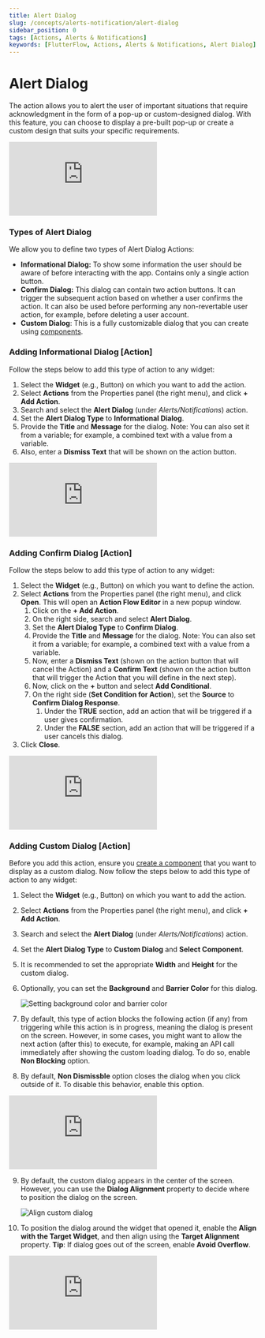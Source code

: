 ```yaml
---
title: Alert Dialog
slug: /concepts/alerts-notification/alert-dialog
sidebar_position: 0
tags: [Actions, Alerts & Notifications]
keywords: [FlutterFlow, Actions, Alerts & Notifications, Alert Dialog]
---
```


# Alert Dialog

The action allows you to alert the user of important situations that require acknowledgment in the form of a pop-up or custom-designed dialog. With this feature, you can choose to display a pre-built pop-up or create a custom design that suits your specific requirements.

<div style={{
    position: 'relative',
    paddingBottom: 'calc(56.67989417989418% + 41px)', // Keeps the aspect ratio and additional padding
    height: 0,
    width: '100%'}}>
    <iframe 
        src="https://demo.arcade.software/i3HbwgcbqbLyJQPRjr8a?embed&show_copy_link=true"
        title=""
        style={{
            position: 'absolute',
            top: 0,
            left: 0,
            width: '100%',
            height: '100%',
            colorScheme: 'light'
        }}
        frameborder="0"
        loading="lazy"
        webkitAllowFullScreen
        mozAllowFullScreen
        allowFullScreen
        allow="clipboard-write">
    </iframe>
</div>
<p></p>

### Types of Alert Dialog

We allow you to define two types of Alert Dialog Actions:

- **Informational Dialog:** To show some information the user should be aware of before interacting with the app. Contains only a single action button.
- **Confirm Dialog:** This dialog can contain two action buttons. It can trigger the subsequent action based on whether a user confirms the action. It can also be used before performing any non-revertable user action, for example, before deleting a user account.
- **Custom Dialog**: This is a fully customizable dialog that you can create using [components](../../resources/ui/components/intro-components).

### Adding Informational Dialog [Action]

Follow the steps below to add this type of action to any widget:

1. Select the **Widget** (e.g., Button) on which you want to add the action.
2. Select **Actions** from the Properties panel (the right menu), and click **+ Add Action**.
3. Search and select the **Alert Dialog** (under *Alerts/Notifications*) action.
4. Set the **Alert Dialog Type** to **Informational Dialog**.
5. Provide the **Title** and **Message** for the dialog. Note: You can also set it from a variable; for example, a combined text with a value from a variable.
6. Also, enter a **Dismiss Text** that will be shown on the action button.

<div style={{
    position: 'relative',
    paddingBottom: 'calc(56.67989417989418% + 41px)', // Keeps the aspect ratio and additional padding
    height: 0,
    width: '100%'}}>
    <iframe 
        src="https://demo.arcade.software/99GFeVxk2dvIX7kFatOP?embed&show_copy_link=true"
        title=""
        style={{
            position: 'absolute',
            top: 0,
            left: 0,
            width: '100%',
            height: '100%',
            colorScheme: 'light'
        }}
        frameborder="0"
        loading="lazy"
        webkitAllowFullScreen
        mozAllowFullScreen
        allowFullScreen
        allow="clipboard-write">
    </iframe>
</div>
<p></p>

### Adding Confirm Dialog [Action]

Follow the steps below to add this type of action to any widget:

1. Select the **Widget** (e.g., Button) on which you want to define the action.
2. Select **Actions** from the Properties panel (the right menu), and click **Open**. This will open an **Action Flow Editor** in a new popup window.
    1. Click on the **+ Add Action**.
    2. On the right side, search and select **Alert Dialog**.
    3. Set the **Alert Dialog Type** to **Confirm Dialog**.
    4. Provide the **Title** and **Message** for the dialog. Note: You can also set it from a variable; for example, a combined text with a value from a variable.
    5. Now, enter a **Dismiss Text** (shown on the action button that will cancel the Action) and a **Confirm Text** (shown on the action button that will trigger the Action that you will define in the next step).
    6. Now, click on the **+** button and select **Add Conditional**.
    7. On the right side (**Set Condition for Action**), set the **Source** to **Confirm Dialog Response**.
        1. Under the **TRUE** section, add an action that will be triggered if a user gives confirmation.
        2. Under the **FALSE** section, add an action that will be triggered if a user cancels this dialog.
3. Click **Close**.

<div style={{
    position: 'relative',
    paddingBottom: 'calc(56.67989417989418% + 41px)', // Keeps the aspect ratio and additional padding
    height: 0,
    width: '100%'}}>
    <iframe 
        src="https://demo.arcade.software/zlP2hl64nrid2ODbN8wb?embed&show_copy_link=true"
        title=""
        style={{
            position: 'absolute',
            top: 0,
            left: 0,
            width: '100%',
            height: '100%',
            colorScheme: 'light'
        }}
        frameborder="0"
        loading="lazy"
        webkitAllowFullScreen
        mozAllowFullScreen
        allowFullScreen
        allow="clipboard-write">
    </iframe>
</div>
<p></p>

### Adding Custom Dialog [Action]

Before you add this action, ensure you [create a component](../../resources/ui/components/creating-components) that you want to display as a custom dialog. Now follow the steps below to add this type of action to any widget:

1. Select the **Widget** (e.g., Button) on which you want to add the action.
2. Select **Actions** from the Properties panel (the right menu), and click **+ Add Action**.
3. Search and select the **Alert Dialog** (under *Alerts/Notifications*) action.
4. Set the **Alert Dialog Type** to **Custom Dialog** and **Select Component**.
5. It is recommended to set the appropriate **Width** and **Height** for the custom dialog.
6. Optionally, you can set the **Background** and **Barrier Color** for this dialog.
    
    ![Setting background color and barrier color](imgs/custom-dialog.avif)
    
7. By default, this type of action blocks the following action (if any) from triggering while this action is in progress, meaning the dialog is present on the screen. However, in some cases, you might want to allow the next action (after this) to execute, for example, making an API call immediately after showing the custom loading dialog. To do so, enable **Non Blocking** option.
8. By default, **Non Dismissble** option closes the dialog when you click outside of it. To disable this behavior, enable this option.

<div style={{
    position: 'relative',
    paddingBottom: 'calc(56.67989417989418% + 41px)', // Keeps the aspect ratio and additional padding
    height: 0,
    width: '100%'}}>
    <iframe 
        src="https://demo.arcade.software/F5SinThEDKDwc337AM60?embed&show_copy_link=true"
        title=""
        style={{
            position: 'absolute',
            top: 0,
            left: 0,
            width: '100%',
            height: '100%',
            colorScheme: 'light'
        }}
        frameborder="0"
        loading="lazy"
        webkitAllowFullScreen
        mozAllowFullScreen
        allowFullScreen
        allow="clipboard-write">
    </iframe>
</div>
<p></p>
    
9. By default, the custom dialog appears in the center of the screen. However, you can use the **Dialog Alignment** property to decide where to position the dialog on the screen.
    
    ![Align custom dialog](imgs/align-custom-dialog.avif)
    
10. To position the dialog around the widget that opened it, enable the **Align with the Target Widget**, and then align using the **Target Alignment** property. **Tip**: If dialog goes out of the screen, enable **Avoid Overflow**.

<div style={{
    position: 'relative',
    paddingBottom: 'calc(56.67989417989418% + 41px)', // Keeps the aspect ratio and additional padding
    height: 0,
    width: '100%'}}>
    <iframe 
        src="https://demo.arcade.software/DwufbH1LAEpjw1dBSRYX?embed&show_copy_link=true"
        title=""
        style={{
            position: 'absolute',
            top: 0,
            left: 0,
            width: '100%',
            height: '100%',
            colorScheme: 'light'
        }}
        frameborder="0"
        loading="lazy"
        webkitAllowFullScreen
        mozAllowFullScreen
        allowFullScreen
        allow="clipboard-write">
    </iframe>
</div>
<p></p>